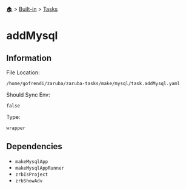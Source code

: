 <!--startTocHeader-->
[🏠](../../README.md) > [Built-in](../README.md) > [Tasks](README.md)
# addMysql
<!--endTocHeader-->


## Information

File Location:

    /home/gofrendi/zaruba/zaruba-tasks/make/mysql/task.addMysql.yaml

Should Sync Env:

    false

Type:

    wrapper


## Dependencies

- `makeMysqlApp`
- `makeMysqlAppRunner`
- `zrbIsProject`
- `zrbShowAdv`



<!--startTocSubtopic-->

<!--endTocSubtopic-->